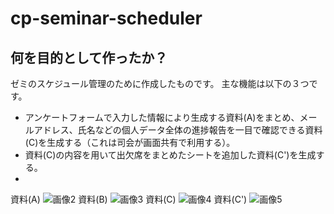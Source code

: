 # cp-seminar-scheduler

## 何を目的として作ったか？

ゼミのスケジュール管理のために作成したものです。
主な機能は以下の３つです。
 - アンケートフォームで入力した情報により生成する資料(A)をまとめ、メールアドレス、氏名などの個人データ全体の進捗報告を一目で確認できる資料(C)を生成する（これは司会が画面共有で利用する）。
 - 資料(C)の内容を用いて出欠席をまとめたシートを追加した資料(C')を生成する。
 - 

資料(A)
![画像2](https://user-images.githubusercontent.com/55615907/206202859-fb413042-44a4-4582-8f3d-b7add3b3c450.png)
資料(B)
![画像3](https://user-images.githubusercontent.com/55615907/206202867-b0c5d978-3126-42b8-a2d0-16569a45785c.png)
資料(C)
![画像4](https://user-images.githubusercontent.com/55615907/206202868-d2f4c955-3476-4e94-9456-9cecca5447b9.png)
資料(C')
![画像5](https://user-images.githubusercontent.com/55615907/206203623-d88f73bd-d122-4723-aa8d-734a77e07cb4.png)
